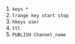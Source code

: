1.  ```keys *```
2.  ```lrange key start stop```
3.  ```hkeys user```
4.  ```ttl```
5.  ```PUBLISH Channel_name```